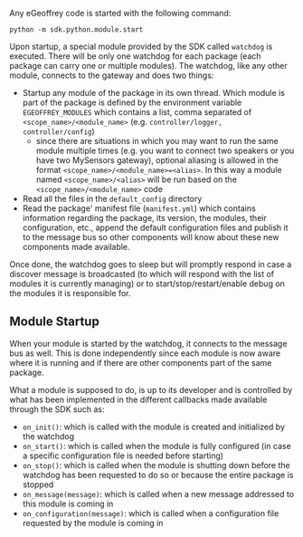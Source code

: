 
Any eGeoffrey code is started with the following command:

```
python -m sdk.python.module.start
```

Upon startup, a special module provided by the SDK called `watchdog` is executed. There will be only one watchdog for each package (each package can carry one or multiple modules). The watchdog, like any other module, connects to the gateway and does two things:

* Startup any module of the package in its own thread. Which module is part of the package is defined by the environment variable `EGEOFFREY_MODULES` which contains a list, comma separated of `<scope_name>/<module_name>` (e.g. `controller/logger, controller/config`)
    * since there are situations in which you may want to run the same module multiple times (e.g. you want to connect two speakers or you have two MySensors gateway), optional aliasing is allowed in the format `<scope_name>/<module_name>=<alias>`. In this way a module named `<scope_name>/<alias>` will be run based on the `<scope_name>/<module_name>` code
* Read all the files in the `default_config` directory
* Read the package' manifest file (`manifest.yml`) which contains information regarding the package, its version, the modules, their configuration, etc., append the default configuration files and publish it to the message bus so other components will know about these new components made available.

Once done, the watchdog goes to sleep but will promptly respond in case a discover message is broadcasted (to which will respond with the list of modules it is currently managing) or to start/stop/restart/enable debug on the modules it is responsible for.

## Module Startup

When your module is started by the watchdog, it connects to the message bus as well. This is done independently since each module is now aware where it is running and if there are other components part of the same package.

What a module is supposed to do, is up to its developer and is controlled by what has been implemented in the different callbacks made available through the SDK such as:

* `on_init()`: which is called with the module is created and initialized by the watchdog
* `on_start()`: which is called when the module is fully configured (in case a specific configuration file is needed before starting)
* `on_stop()`: which is called when the module is shutting down before the watchdog has been requested to do so or because the entire package is stopped
* `on_message(message)`: which is called when a new message addressed to this module is coming in
* `on_configuration(message)`: which is called when a configuration file requested by the module is coming in